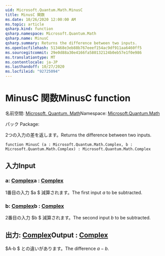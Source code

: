 ```yaml
---
uid: Microsoft.Quantum.Math.MinusC
title: MinusC 関数
ms.date: 10/26/2020 12:00:00 AM
ms.topic: article
qsharp.kind: function
qsharp.namespace: Microsoft.Quantum.Math
qsharp.name: MinusC
qsharp.summary: Returns the difference between two inputs.
ms.openlocfilehash: 513468e3eb88b767eeef154ac9df911aa6460ff5
ms.sourcegitcommit: 29e0d88a30e4166fa580132124b0eb57e1f0e986
ms.translationtype: MT
ms.contentlocale: ja-JP
ms.lasthandoff: 10/27/2020
ms.locfileid: "92725094"
---
```

# <a name="minusc-function"></a><span data-ttu-id="14d90-102">MinusC 関数</span><span class="sxs-lookup"><span data-stu-id="14d90-102">MinusC function</span></span>

<span data-ttu-id="14d90-103">名前空間: [Microsoft. Quantum. Math](xref:Microsoft.Quantum.Math)</span><span class="sxs-lookup"><span data-stu-id="14d90-103">Namespace: [Microsoft.Quantum.Math](xref:Microsoft.Quantum.Math)</span></span>

<span data-ttu-id="14d90-104">パック [](https://nuget.org/packages/)</span><span class="sxs-lookup"><span data-stu-id="14d90-104">Package: [](https://nuget.org/packages/)</span></span>


<span data-ttu-id="14d90-105">2つの入力の差を返します。</span><span class="sxs-lookup"><span data-stu-id="14d90-105">Returns the difference between two inputs.</span></span>

```qsharp
function MinusC (a : Microsoft.Quantum.Math.Complex, b : Microsoft.Quantum.Math.Complex) : Microsoft.Quantum.Math.Complex
```


## <a name="input"></a><span data-ttu-id="14d90-106">入力</span><span class="sxs-lookup"><span data-stu-id="14d90-106">Input</span></span>

### <a name="a--complex"></a><span data-ttu-id="14d90-107">a: [Complex](xref:Microsoft.Quantum.Math.Complex)</span><span class="sxs-lookup"><span data-stu-id="14d90-107">a : [Complex](xref:Microsoft.Quantum.Math.Complex)</span></span>

<span data-ttu-id="14d90-108">1番目の入力 $a $ 減算されます。</span><span class="sxs-lookup"><span data-stu-id="14d90-108">The first input $a$ to be subtracted.</span></span>


### <a name="b--complex"></a><span data-ttu-id="14d90-109">b: [Complex](xref:Microsoft.Quantum.Math.Complex)</span><span class="sxs-lookup"><span data-stu-id="14d90-109">b : [Complex](xref:Microsoft.Quantum.Math.Complex)</span></span>

<span data-ttu-id="14d90-110">2番目の入力 $b $ 減算されます。</span><span class="sxs-lookup"><span data-stu-id="14d90-110">The second input $b$ to be subtracted.</span></span>



## <a name="output--complex"></a><span data-ttu-id="14d90-111">出力: [Complex](xref:Microsoft.Quantum.Math.Complex)</span><span class="sxs-lookup"><span data-stu-id="14d90-111">Output : [Complex](xref:Microsoft.Quantum.Math.Complex)</span></span>

<span data-ttu-id="14d90-112">$A-b $ との違いがあります。</span><span class="sxs-lookup"><span data-stu-id="14d90-112">The difference $a - b$.</span></span>